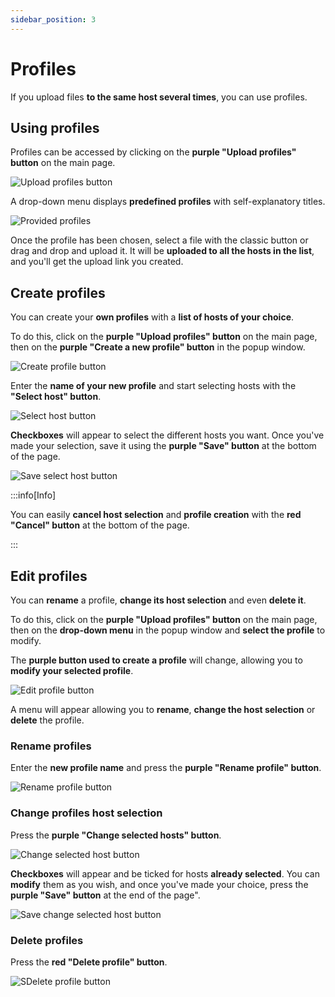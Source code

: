 ```yaml
---
sidebar_position: 3
---
```


# Profiles

If you upload files **to the same host several times**, you can use profiles.

## Using profiles

Profiles can be accessed by clicking on the **purple "Upload profiles" button** on the main page.

![Upload profiles button](/img/profiles/upload_profiles_button.png)

A drop-down menu displays **predefined profiles** with self-explanatory titles.

![Provided profiles](/img/profiles/provided_profiles.png)

Once the profile has been chosen, select a file with the classic button or drag and drop and upload it. It will be **uploaded to all the hosts in the list**, and you'll get the upload link you created.

## Create profiles

You can create your **own profiles** with a **list of hosts of your choice**.

To do this, click on the **purple "Upload profiles" button** on the main page, then on the **purple "Create a new profile" button** in the popup window.

![Create profile button](/img/profiles/create_profile_button.png)

Enter the **name of your new profile** and start selecting hosts with the **"Select host" button**.

![Select host button](/img/profiles/select_host_button.png)

**Checkboxes** will appear to select the different hosts you want. Once you've made your selection, save it using the **purple "Save" button** at the bottom of the page.

![Save select host button](/img/profiles/save_select_host_button.png)

:::info[Info]

You can easily **cancel host selection** and **profile creation** with the **red "Cancel" button** at the bottom of the page.

:::

## Edit profiles

You can **rename** a profile, **change its host selection** and even **delete it**.

To do this, click on the **purple "Upload profiles" button** on the main page, then on the **drop-down menu** in the popup window and **select the profile** to modify.

The **purple button used to create a profile** will change, allowing you to **modify your selected profile**.

![Edit profile button](/img/profiles/edit_profile_button.png)

A menu will appear allowing you to **rename**, **change the host selection** or **delete** the profile.

### Rename profiles

Enter the **new profile name** and press the **purple "Rename profile" button**.

![Rename profile button](/img/profiles/rename_profile_button.png)

### Change profiles host selection

Press the **purple "Change selected hosts" button**.

![Change selected host button](/img/profiles/change_selected_host_button.png)

**Checkboxes** will appear and be ticked for hosts **already selected**. You can **modify** them as you wish, and once you've made your choice, press the **purple "Save" button** at the end of the page".

![Save change selected host button](/img/profiles/save_change_selected_host_button.png)

### Delete profiles

Press the **red "Delete profile" button**.

![SDelete profile button](/img/profiles/delete_profile_button.png)